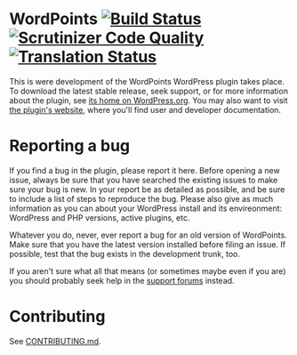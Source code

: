 WordPoints [![Build Status](https://travis-ci.org/WordPoints/wordpoints.png?branch=master)](https://travis-ci.org/WordPoints/wordpoints) [![Scrutinizer Code Quality](https://scrutinizer-ci.com/g/WordPoints/wordpoints/badges/quality-score.png?b=master)](https://scrutinizer-ci.com/g/WordPoints/wordpoints/?branch=master) [![Translation Status](https://hosted.weblate.org/widgets/wordpoints/-/shields-badge.svg)](https://hosted.weblate.org/engage/wordpoints/?utm_source=widget)
==========

This is were development of the WordPoints WordPress plugin takes place. To
download the latest stable release, seek support, or for more information about the
plugin, see [its home on WordPress.org](http://wordpress.org/plugins/wordpoints/).
You may also want to visit [the plugin's website](http://wordpoints.org/), where
you'll find user and developer documentation.

# Reporting a bug #

If you find a bug in the plugin, please report it here. Before opening a new issue,
always be sure that you have searched the existing issues to make sure your bug is
new. In your report be as detailed as possible, and be sure to include a list of
steps to reproduce the bug. Please also give as much information as you can about
your WordPress install and its envireonment: WordPress and PHP versions, active
plugins, etc.

Whatever you do, never, ever report a bug for an old version of WordPoints. Make sure
that you have the latest version installed before filing an issue. If possible, test
that the bug exists in the development trunk, too.

If you aren't sure what all that means (or sometimes maybe even if you are) you
should probably seek help in the [support forums](http://wordpress.org/support/plugin/wordpoints)
instead.

# Contributing #

See [CONTRIBUTING.md](CONTRIBUTING.md).
